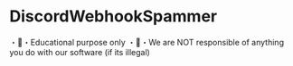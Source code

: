 # DiscordWebhookSpammer


・🚧・Educational purpose only
・🚧・We are NOT responsible of anything you do with our software (if its illegal)
